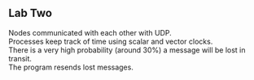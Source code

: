 ## Lab Two

Nodes communicated with each other with UDP.  
Processes keep track of time using scalar and vector clocks.  
There is a very high probability (around 30%) a message will be lost in transit.  
The program resends lost messages.  